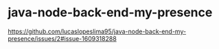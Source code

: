 # java-node-back-end-my-presence
https://github.com/lucaslopeslima95/java-node-back-end-my-presence/issues/2#issue-1609318288
